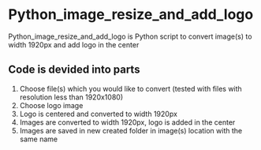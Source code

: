 # Python_image_resize_and_add_logo

Python_image_resize_and_add_logo is Python script to convert image(s) to width 1920px and add logo in the center

## Code is devided into parts

  1. Choose file(s) which you would like to convert (tested with files with resolution less than 1920x1080)
  2. Choose logo image
  3. Logo is centered and converted to width 1920px 
  4. Images are converted to width 1920px, logo is added in the center 
  5. Images are saved in new created folder in image(s) location with the same name
